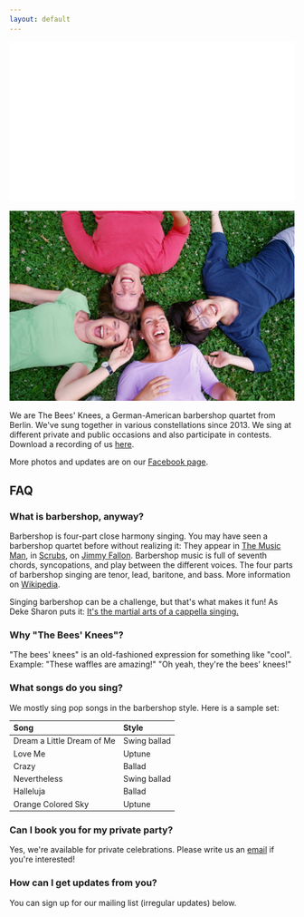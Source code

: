 ```yaml
---
layout: default
---
```


![logo](/bees_white.png)

![picture](/bees.jpg)

We are The Bees' Knees, a German-American barbershop quartet from Berlin. We've sung together in various constellations since 2013. We sing at different private and public occasions and also participate in contests. Download a recording of us [here](https://drive.google.com/file/d/0B1qWGtqQgRgkam1ITWZfTlo0UU0/view?usp=sharing).

More photos and updates are on our [Facebook page](https://www.facebook.com/theBK4Berlin/).

## FAQ

<a name="barbershop">

### What is barbershop, anyway?

Barbershop is four-part close harmony singing. You may have seen a barbershop quartet before without realizing it: They appear in [The Music Man](https://www.youtube.com/watch?v=nO0DFttQoJc), in [Scrubs](https://www.youtube.com/watch?v=hN8vA_bulss), on [Jimmy Fallon](https://www.youtube.com/watch?v=I-4FtBjjelA). Barbershop music is full of seventh chords, syncopations, and play between the different voices. The four parts of barbershop singing are tenor, lead, baritone, and bass. More information on [Wikipedia](https://en.wikipedia.org/wiki/Barbershop_music).

Singing barbershop can be a challenge, but that's what makes it fun! As Deke Sharon puts it: [It's the martial arts of a cappella singing.](http://www.casa.org/content/acamartialart)

### Why "The Bees' Knees"?

"The bees' knees" is an old-fashioned expression for something like "cool".
Example: "These waffles are amazing!" "Oh yeah, they're the bees' knees!"

<a name="songs">

### What songs do you sing?

We mostly sing pop songs in the barbershop style. Here is a sample set:

| Song | Style |
| :------------- | :------------- |
| Dream a Little Dream of Me  | Swing ballad  |
| Love Me  | Uptune  |
| Crazy  | Ballad  |
| Nevertheless | Swing ballad  |
| Halleluja | Ballad  |
| Orange Colored Sky | Uptune  |

### Can I book you for my private party?

Yes, we're available for private celebrations. Please write us an <a href="mailto&#58;&#116;&#104;&#101;&#98;&#107;&#52;&#98;&#101;&#114;&#108;&#105;&#110;&#64;&#103;&#109;&#97;&#105;&#108;&#46;&#99;&#111;&#109;?subject=Concert booking">email</a> if you're interested!

### How can I get updates from you?

You can sign up for our mailing list (irregular updates) below.

<br><br>

<div class="form-outer sp-force-hide"> <style id="subscribe-form-style" class="">.sp-force-hide { display: none;
}
.sp-form[sp-id="78340"] { display: block; background: #111; padding: 15px; width: 310px; max-width: 100%; border-radius: 0px; -moz-border-radius: 0px; -webkit-border-radius: 0px; border-color: #dddddd; border-style: solid; border-width: 2px; font-family: "Trebuchet MS", Helvetica, sans-serif;
}
.sp-form[sp-id="78340"] .sp-form-control { background: #ffffff; border-color: #cccccc; border-style: solid; border-width: 2px; font-size: 15px; padding-left: 8.75px; padding-right: 8.75px; border-radius: 4px; -moz-border-radius: 4px; -webkit-border-radius: 4px; height: 35px; width: 100%;
}
.sp-form[sp-id="78340"] .sp-field label { color: #ffffff; font-size: 13px; font-style: normal; font-weight: bold;
}
.sp-form[sp-id="78340"] .sp-button { border-radius: 4px; -moz-border-radius: 4px; -webkit-border-radius: 4px; background-color: #ffdc00; color: #333333; width: 100%; font-weight: 700; font-style: normal; font-family: "Segoe UI",Segoe,"Open Sans",sans-serif; border-width: 2px; border-color: #ffdd00; border-style: solid; box-shadow: none; -moz-box-shadow: none; -webkit-box-shadow: none;
}
.sp-form[sp-id="78340"] .sp-button-container { text-align: left;
}
</style> <div id="sp-form-78340" sp-id="78340" sp-hash="21b866edf0163963c6779abf8135f9686bddb1f90cfbbd54736fbe814a2aedb4" sp-lang="en" class="sp-form sp-form-regular sp-form-embed" sp-show-options="%7B%22amd%22%3Afalse%2C%22condition%22%3A%22onEnter%22%2C%22delay%22%3A10%2C%22repeat%22%3A3%2C%22background%22%3A%22dark%22%2C%22position%22%3A%22bottom-right%22%7D"> <div class="sp-message"> <div></div> </div> <div id="droppableArea" class="sp-element-container ui-sortable ui-droppable sp-lg" ><div class="sp-field " sp-id="sp-1f7d3a39-997b-421e-ba90-4e4a4641800e" > <div class=" " style="font-family: &quot;Trebuchet MS&quot;,Helvetica,sans-serif; line-height: 1.5;"><p><span style="color: #ffffff; font-size: 20px;">Sign up here for updates from The Bees' Knees!</span></p></div> </div><div class="sp-field " sp-id="sp-f73f6320-dd05-473e-84f3-1d6304ea361c" > <label class="sp-control-label "> <span class="">Email</span> <strong class="">*</strong> </label> <input sp-type="email" name="sform[email]" class="sp-form-control " placeholder="username@mail.com" sp-tips="%7B%22required%22%3A%22Required%20file%22%2C%22wrong%22%3A%22Wrong%20email%22%7D" required="required" type="email"> </div><div class="sp-field " sp-id="sp-ed10f665-6283-4fed-bcd7-3ece8e9f9761" > <label class="sp-control-label "> <span class="">Name</span> </label> <input sp-type="name" name="sform[TmFtZQ==]" class="sp-form-control " placeholder="full name" sp-tips="%7B%7D" type="text"> </div></div> <div class="sp-field sp-button-container sp-lg " sp-id="sp-c7412a20-5856-4e21-ba93-89cde1bc3621" > <button id="sp-c7412a20-5856-4e21-ba93-89cde1bc3621" class="sp-button "> Subscribe </button> </div> <div class="sp-link-wrapper sp-brandname__left" > <a class="sp-link " target="_blank" href="https://sendpulse.com/en/?ref=6722932"> <span class="sp-link-img">&nbsp;</span> <span translate="FORM.PROVIDED_BY" class="">Provided by SendPulse</span> </a> </div> </div> <script type="text/javascript" src="//login.sendpulse.com/apps/fc3/build/default-handler.js"></script></div>
